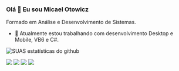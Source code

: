 ### Olá 👋 Eu sou Micael Otowicz
Formado em Análise e Desenvolvimento de Sistemas. 
- 🔭 Atualmente estou trabalhando com desenvolvimento Desktop e Mobile, VB6 e C#. 

![SUAS estatísticas do github](https://github-readme-stats.vercel.app/api?username=mikaelotowicz)

[<img src="https://img.shields.io/badge/twitter-%231DA1F2.svg?&style=for-the-badge&logo=twitter&logoColor=white" />](https://twitter.com/mikaelotowicz) 
[<img src="https://img.shields.io/badge/linkedin-%230077B5.svg?&style=for-the-badge&logo=linkedin&logoColor=white" />](https://www.linkedin.com/in/micael-otowicz) 
[<img src="https://img.shields.io/badge/instagram-%23E4405F.svg?&style=for-the-badge&logo=instagram&logoColor=white"/>](https://www.instagram.com/micael_otowicz) 
[<img src="https://img.shields.io/badge/facebook-%231877F2.svg?&style=for-the-badge&logo=facebook&logoColor=white"/>](https://www.facebook.com/micael.otowicz)

